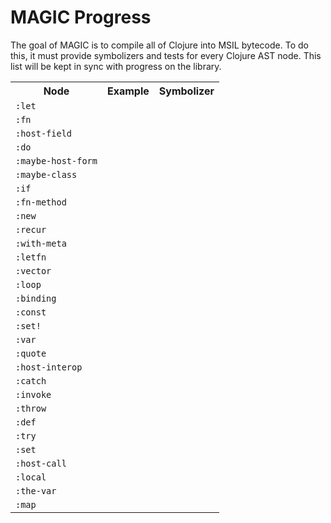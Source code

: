 MAGIC Progress
==============

The goal of MAGIC is to compile all of Clojure into MSIL bytecode. To do this, it must provide symbolizers and tests for every Clojure AST node. This list will be kept in sync with progress on the library.

<table>
<tr><th>Node</th><th>Example</th><th>Symbolizer</th></tr>
<tr>
  <td><code>:let</code></td>
  <td><code> </code></td>
  <td>   </td>
</tr>
<tr>
  <td><code>:fn</code></td>
  <td><code> </code></td>
  <td>   </td>
</tr>
<tr>
  <td><code>:host-field</code></td>
  <td><code> </code></td>
  <td>   </td>
</tr>
<tr>
  <td><code>:do</code></td>
  <td><code> </code></td>
  <td>   </td>
</tr>
<tr>
  <td><code>:maybe-host-form</code></td>
  <td><code> </code></td>
  <td>   </td>
</tr>
<tr>
  <td><code>:maybe-class</code></td>
  <td><code> </code></td>
  <td>   </td>
</tr>
<tr>
  <td><code>:if</code></td>
  <td><code> </code></td>
  <td>   </td>
</tr>
<tr>
  <td><code>:fn-method</code></td>
  <td><code> </code></td>
  <td>   </td>
</tr>
<tr>
  <td><code>:new</code></td>
  <td><code> </code></td>
  <td>   </td>
</tr>
<tr>
  <td><code>:recur</code></td>
  <td><code> </code></td>
  <td>   </td>
</tr>
<tr>
  <td><code>:with-meta</code></td>
  <td><code> </code></td>
  <td>   </td>
</tr>
<tr>
  <td><code>:letfn</code></td>
  <td><code> </code></td>
  <td>   </td>
</tr>
<tr>
  <td><code>:vector</code></td>
  <td><code> </code></td>
  <td>   </td>
</tr>
<tr>
  <td><code>:loop</code></td>
  <td><code> </code></td>
  <td>   </td>
</tr>
<tr>
  <td><code>:binding</code></td>
  <td><code> </code></td>
  <td>   </td>
</tr>
<tr>
  <td><code>:const</code></td>
  <td><code> </code></td>
  <td>   </td>
</tr>
<tr>
  <td><code>:set!</code></td>
  <td><code> </code></td>
  <td>   </td>
</tr>
<tr>
  <td><code>:var</code></td>
  <td><code> </code></td>
  <td>   </td>
</tr>
<tr>
  <td><code>:quote</code></td>
  <td><code> </code></td>
  <td>   </td>
</tr>
<tr>
  <td><code>:host-interop</code></td>
  <td><code> </code></td>
  <td>   </td>
</tr>
<tr>
  <td><code>:catch</code></td>
  <td><code> </code></td>
  <td>   </td>
</tr>
<tr>
  <td><code>:invoke</code></td>
  <td><code> </code></td>
  <td>   </td>
</tr>
<tr>
  <td><code>:throw</code></td>
  <td><code> </code></td>
  <td>   </td>
</tr>
<tr>
  <td><code>:def</code></td>
  <td><code> </code></td>
  <td>   </td>
</tr>
<tr>
  <td><code>:try</code></td>
  <td><code> </code></td>
  <td>   </td>
</tr>
<tr>
  <td><code>:set</code></td>
  <td><code> </code></td>
  <td>   </td>
</tr>
<tr>
  <td><code>:host-call</code></td>
  <td><code> </code></td>
  <td>   </td>
</tr>
<tr>
  <td><code>:local</code></td>
  <td><code> </code></td>
  <td>   </td>
</tr>
<tr>
  <td><code>:the-var</code></td>
  <td><code> </code></td>
  <td>   </td>
</tr>
<tr>
  <td><code>:map</code></td>
  <td><code> </code></td>
  <td>   </td>
</tr>
</table>